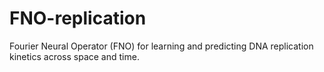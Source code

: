 # FNO-replication

Fourier Neural Operator (FNO) for learning and predicting DNA replication kinetics across space and time.
